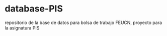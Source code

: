 # database-PIS
repositorio de la base de datos para bolsa de trabajo FEUCN, proyecto para la asignatura PIS
